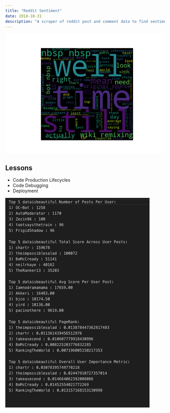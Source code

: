 ```yaml
---
title: "Reddit Sentiment"
date: 2018-10-31
description: "A scraper of reddit post and comment data to find sentiment and influencers built for Activision"
---
```

![WordCloud](./wordCloud.png)


## Lessons
  - Code Production Lifecycles
  - Code Debugging
  - Deployment



![users](./users.png)